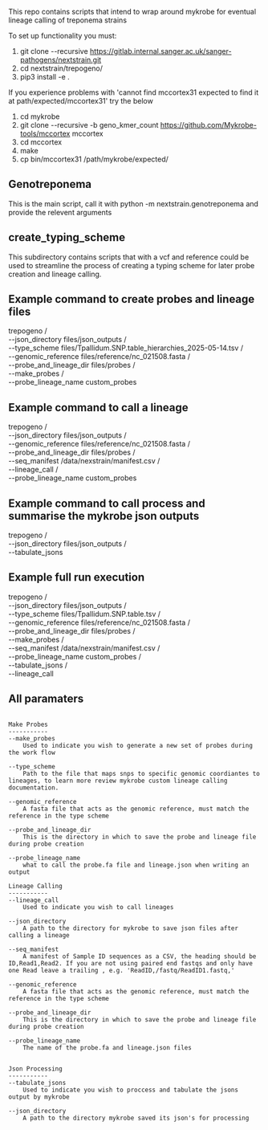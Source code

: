 This repo contains scripts that intend to wrap around mykrobe for eventual lineage calling of treponema strains

To set up functionality you must: 
1. git clone --recursive https://gitlab.internal.sanger.ac.uk/sanger-pathogens/nextstrain.git
2. cd nextstrain/trepogeno/
3. pip3 install -e . 

If you experience problems with 'cannot find mccortex31 expected to find it at path/expected/mccortex31' try the below

1. cd mykrobe
2. git clone --recursive -b geno_kmer_count https://github.com/Mykrobe-tools/mccortex mccortex
3. cd mccortex
4. make
5. cp bin/mccortex31 /path/mykrobe/expected/

## Genotreponema
This is the main script, call it with python -m nextstrain.genotreponema and provide the relevent arguments

## create_typing_scheme
This subdirectory contains scripts that with a vcf and reference could be used to streamline the process of creating a 
typing scheme for later probe creation and lineage calling.

## Example command to create probes and lineage files

trepogeno /\
--json_directory files/json_outputs /\
--type_scheme files/Tpallidum.SNP.table_hierarchies_2025-05-14.tsv /\
--genomic_reference files/reference/nc_021508.fasta /\
--probe_and_lineage_dir files/probes /\
--make_probes /\
--probe_lineage_name custom_probes

## Example command to call a lineage

trepogeno /\
--json_directory files/json_outputs /\
--genomic_reference files/reference/nc_021508.fasta /\
--probe_and_lineage_dir files/probes /\
--seq_manifest /data/nexstrain/manifest.csv /\
--lineage_call /\
--probe_lineage_name custom_probes


## Example command to call process and summarise the mykrobe json outputs
trepogeno /\
--json_directory files/json_outputs /\
--tabulate_jsons

## Example full run execution

trepogeno /\
--json_directory files/json_outputs /\
--type_scheme files/Tpallidum.SNP.table.tsv /\
--genomic_reference files/reference/nc_021508.fasta /\
--probe_and_lineage_dir files/probes /\
--make_probes /\
--seq_manifest /data/nexstrain/manifest.csv /\
--probe_lineage_name custom_probes /\
--tabulate_jsons /\
--lineage_call

## All paramaters 
``` 

Make Probes
-----------
--make_probes
    Used to indicate you wish to generate a new set of probes during the work flow

--type_scheme
    Path to the file that maps snps to specific genomic coordiantes to lineages, to learn more review mykrobe custom lineage calling documentation.

--genomic_reference
    A fasta file that acts as the genomic reference, must match the reference in the type scheme

--probe_and_lineage_dir
    This is the directory in which to save the probe and lineage file during probe creation

--probe_lineage_name
    what to call the probe.fa file and lineage.json when writing an output

Lineage Calling
-----------
--lineage_call
    Used to indicate you wish to call lineages

--json_directory
    A path to the directory for mykrobe to save json files after calling a lineage

--seq_manifest
    A manifest of Sample ID sequences as a CSV, the heading should be ID,Read1,Read2. If you are not using paired end fastqs and only have one Read leave a trailing , e.g. 'ReadID,/fastq/ReadID1.fastq,'

--genomic_reference
    A fasta file that acts as the genomic reference, must match the reference in the type scheme

--probe_and_lineage_dir
    This is the directory in which to save the probe and lineage file during probe creation

--probe_lineage_name
    The name of the probe.fa and lineage.json files


Json Processing
-----------
--tabulate_jsons
    Used to indicate you wish to proccess and tabulate the jsons output by mykrobe

--json_directory
    A path to the directory mykrobe saved its json's for processing

```

